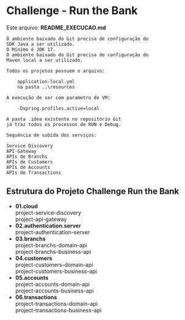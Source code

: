 # Challenge - Run the Bank

Este arquivo: 
**README_EXECUCAO.md**<br>
```
O ambiente baixado do Git precisa de configuração do 
SDK Java a ser utilizado.
O Mínimo é JDK 17.
O ambiente baixado do Git precisa de configuração do
Maven local a ser utilizado.

Todos os projetos possuem o arquivo:

    application-local.yml
    na pasta ..\resources

A execução de ser com parametro de VM:

    -Dspring.profiles.active=local
    
A pasta .idea existente no repositório Git
já traz todos os processos de RUN e Debug.

Sequência de subida dos serviços:

Service Discovery
API-Gateway
APIs de Branchs
APIs de Customers
APIs de Accounts
APIs de Transactions
```

## Estrutura do Projeto Challenge Run the Bank
-  **01.cloud**<br>
project-service-discovery<br>
project-api-gateway<br>
-  **02.authentication.server**<br>
project-authentication-server
-  **03.branchs**<br>
project-branchs-domain-api<br>
project-branchs-business-api
-  **04.customers**<br>
project-customers-domain-api<br>
project-customers-business-api
- **05.accounts**<br>
project-accounts-domain-api<br>
project-accounts-business-api
-  **06.transactions**<br>
project-transactions-domain-api<br>
project-transactions-business-api
